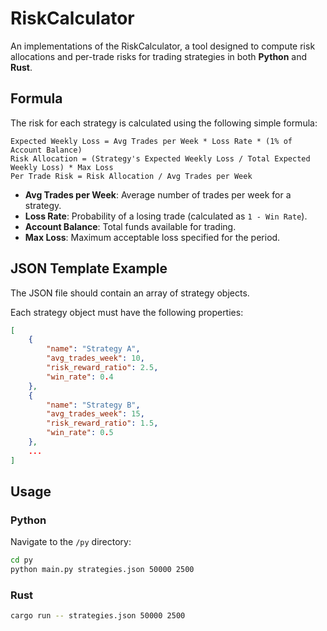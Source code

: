 # RiskCalculator

An implementations of the RiskCalculator, a tool designed to compute risk allocations and per-trade risks for trading strategies in both **Python** and **Rust**.

## Formula

The risk for each strategy is calculated using the following simple formula:

```
Expected Weekly Loss = Avg Trades per Week * Loss Rate * (1% of Account Balance)
Risk Allocation = (Strategy's Expected Weekly Loss / Total Expected Weekly Loss) * Max Loss
Per Trade Risk = Risk Allocation / Avg Trades per Week
```

- **Avg Trades per Week**: Average number of trades per week for a strategy.
- **Loss Rate**: Probability of a losing trade (calculated as `1 - Win Rate`).
- **Account Balance**: Total funds available for trading.
- **Max Loss**: Maximum acceptable loss specified for the period.

## JSON Template Example

The JSON file should contain an array of strategy objects. 

Each strategy object must have the following properties:
```json
[
    {
        "name": "Strategy A",
        "avg_trades_week": 10,
        "risk_reward_ratio": 2.5,
        "win_rate": 0.4
    },
    {
        "name": "Strategy B",
        "avg_trades_week": 15,
        "risk_reward_ratio": 1.5,
        "win_rate": 0.5
    },
    ...
]
```

## Usage

### Python

Navigate to the `/py` directory:

```bash
cd py
python main.py strategies.json 50000 2500
```

### Rust

```bash
cargo run -- strategies.json 50000 2500
```
